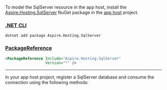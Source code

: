 To model the SqlServer resource in the app host, install the [Aspire.Hosting.SqlServer](https://www.nuget.org/packages/Aspire.Hosting.SqlServer) NuGet package in the [app host](xref:aspire/app-host) project.

### [.NET CLI](#tab/dotnet-cli)

```dotnetcli
dotnet add package Aspire.Hosting.SqlServer
```

### [PackageReference](#tab/package-reference)

```xml
<PackageReference Include="Aspire.Hosting.SqlServer"
                  Version="*" />
```

---

In your app host project, register a SqlServer database and consume the connection using the following methods:
